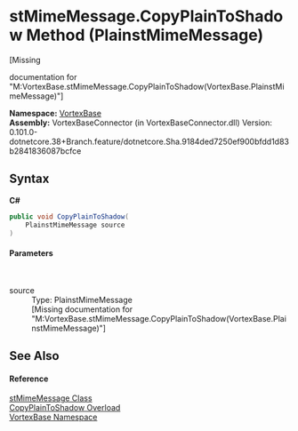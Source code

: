 # stMimeMessage.CopyPlainToShadow Method (PlainstMimeMessage)
 

\[Missing <summary> documentation for "M:VortexBase.stMimeMessage.CopyPlainToShadow(VortexBase.PlainstMimeMessage)"\]

**Namespace:**&nbsp;<a href="N_VortexBase.md">VortexBase</a><br />**Assembly:**&nbsp;VortexBaseConnector (in VortexBaseConnector.dll) Version: 0.101.0-dotnetcore.38+Branch.feature/dotnetcore.Sha.9184ded7250ef900bfdd1d83b2841836087bcfce

## Syntax

**C#**<br />
``` C#
public void CopyPlainToShadow(
	PlainstMimeMessage source
)
```


#### Parameters
&nbsp;<dl><dt>source</dt><dd>Type: PlainstMimeMessage<br />\[Missing <param name="source"/> documentation for "M:VortexBase.stMimeMessage.CopyPlainToShadow(VortexBase.PlainstMimeMessage)"\]</dd></dl>

## See Also


#### Reference
<a href="T_VortexBase_stMimeMessage.md">stMimeMessage Class</a><br /><a href="Overload_VortexBase_stMimeMessage_CopyPlainToShadow.md">CopyPlainToShadow Overload</a><br /><a href="N_VortexBase.md">VortexBase Namespace</a><br />